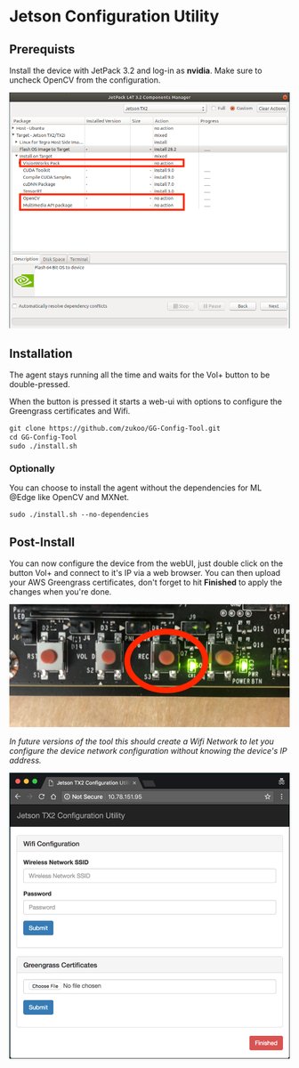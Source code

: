 # Jetson Configuration Utility

## Prerequists

Install the device with JetPack 3.2 and log-in as **nvidia**. Make sure to uncheck OpenCV from the configuration.

![Jetson configuration][screenshot]

[screenshot]: ./static/images/jetson_config.png "Jetson configuration"

## Installation

The agent stays running all the time and waits for the Vol+ button to be double-pressed.

When the button is pressed it starts a web-ui with options to configure the Greengrass certificates and Wifi.

    git clone https://github.com/zukoo/GG-Config-Tool.git
    cd GG-Config-Tool
    sudo ./install.sh

### Optionally

You can choose to install the agent without the dependencies for ML @Edge like OpenCV and MXNet.

    sudo ./install.sh --no-dependencies

## Post-Install

You can now configure the device from the webUI, just double click on the button Vol+ and connect to it's IP via a web browser. You can then upload your AWS Greengrass certificates, don't forget to hit **Finished** to apply the changes when you're done.

![Jetson Buttons][buttons]

[buttons]: ./static/images/jetson_buttons.png "Jetson Buttons"

*In future versions of the tool this should create a Wifi Network to let you configure the device network configuration without knowing the device's IP address.*

![Jetson configuration][ui]

[ui]: ./static/images/ui.png "Jetson configuration UI"
